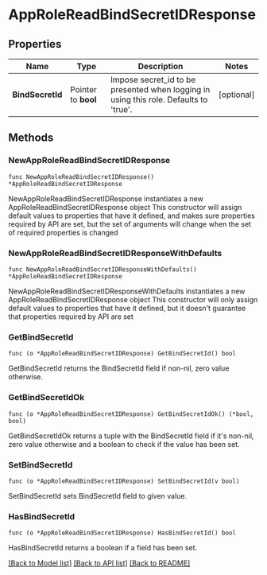 # AppRoleReadBindSecretIDResponse

## Properties

Name | Type | Description | Notes
------------ | ------------- | ------------- | -------------
**BindSecretId** | Pointer to **bool** | Impose secret_id to be presented when logging in using this role. Defaults to &#39;true&#39;. | [optional] 

## Methods

### NewAppRoleReadBindSecretIDResponse

`func NewAppRoleReadBindSecretIDResponse() *AppRoleReadBindSecretIDResponse`

NewAppRoleReadBindSecretIDResponse instantiates a new AppRoleReadBindSecretIDResponse object
This constructor will assign default values to properties that have it defined,
and makes sure properties required by API are set, but the set of arguments
will change when the set of required properties is changed

### NewAppRoleReadBindSecretIDResponseWithDefaults

`func NewAppRoleReadBindSecretIDResponseWithDefaults() *AppRoleReadBindSecretIDResponse`

NewAppRoleReadBindSecretIDResponseWithDefaults instantiates a new AppRoleReadBindSecretIDResponse object
This constructor will only assign default values to properties that have it defined,
but it doesn't guarantee that properties required by API are set

### GetBindSecretId

`func (o *AppRoleReadBindSecretIDResponse) GetBindSecretId() bool`

GetBindSecretId returns the BindSecretId field if non-nil, zero value otherwise.

### GetBindSecretIdOk

`func (o *AppRoleReadBindSecretIDResponse) GetBindSecretIdOk() (*bool, bool)`

GetBindSecretIdOk returns a tuple with the BindSecretId field if it's non-nil, zero value otherwise
and a boolean to check if the value has been set.

### SetBindSecretId

`func (o *AppRoleReadBindSecretIDResponse) SetBindSecretId(v bool)`

SetBindSecretId sets BindSecretId field to given value.

### HasBindSecretId

`func (o *AppRoleReadBindSecretIDResponse) HasBindSecretId() bool`

HasBindSecretId returns a boolean if a field has been set.


[[Back to Model list]](../README.md#documentation-for-models) [[Back to API list]](../README.md#documentation-for-api-endpoints) [[Back to README]](../README.md)


